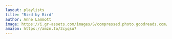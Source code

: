 ```yaml
---
layout: playlists
title: "Bird by Bird"
author: Anne Lammott
image: https://i.gr-assets.com/images/S/compressed.photo.goodreads.com/books/1394996112l/12543.jpg
amazon: https://amzn.to/3cyqsu7
---
```


